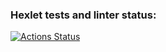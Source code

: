 ### Hexlet tests and linter status:
[![Actions Status](https://github.com/PabloPoney/frontend-project-12/workflows/hexlet-check/badge.svg)](https://github.com/PabloPoney/frontend-project-12/actions)